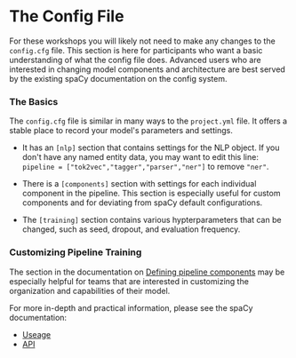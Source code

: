 The Config File
=======================

For these workshops you will likely not need to make any changes to the `config.cfg` file. This section is here for participants who want a basic understanding of what the config file does. Advanced users who are interested in changing model components and architecture are best served by the existing spaCy documentation on the config system.    

### The Basics

The `config.cfg` file is similar in many ways to the `project.yml` file. It offers a stable place to record your model's parameters and settings.  

- It has an `[nlp]` section that contains settings for the NLP object. If you don't have any named entity data, you may want to edit this line: `pipeline = ["tok2vec","tagger","parser","ner"]` to remove `"ner"`.
 
- There is a `[components]` section with settings for each individual component in the pipeline.  This section is especially useful for custom components and for deviating from spaCy default configurations. 
- The `[training]` section contains various hypterparameters that can be changed, such as seed, dropout, and evaluation frequency. 

### Customizing Pipeline Training 

The section in the documentation on [Defining pipeline components](https://spacy.io/usage/training#config-components) may be especially helpful for teams that are interested in customizing the organization and capabilities of their model.  


For more in-depth and practical information, please see the spaCy documentation:
- [Useage](https://spacy.io/usage/training#config)
- [API](https://spacy.io/api/data-formats#config)

